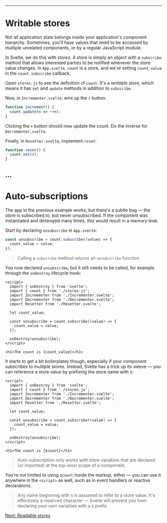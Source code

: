 ------
# **Writable stores**
Not all application state belongs inside your application's component hierarchy. Sometimes, you'll have values that need to be accessed by multiple unrelated components, or by a regular JavaScript module.

In Svelte, we do this with _stores_. A store is simply an object with a `subscribe` method that allows interested parties to be notified whenever the store value changes. In <code data-file="src/routes/part1/stores/writable-stores/+page.svelte">App.svelte</code>, `count` is a store, and we're setting `count_value` in the `count.subscribe` callback.

Open <code data-file="./stores.js">stores.js</code> to see the definition of `count`. It's a _writable_ store, which means it has `set` and `update` methods in addition to `subscribe`.

Now, in <code data-file="./Incrementer.svelte">Incrementer.svelte</code>, wire up the `+` button:
```js title="src/routes/part1/stores/writable-stores/Incrementer.svelte" /count.update(n => ++n);/
function increment() {
  count.update(n => ++n);
}
```
Clicking the `+` button should now update the count. Do the inverse for <code data-file="./Decrementer.svelte">Decrementer.svelte</code>.

Finally, in <code data-file="./Resetter.svelte">Resetter.svelte</code>, implement `reset`:
```js title="src/routes/part1/stores/writable-stores/Resetter.svelte" /count.set(0);/
function reset() {
  count.set(0);
}
```
...
------
# **Auto-subscriptions**
The app in the previous example works, but there's a subtle bug — the store is subscribed to, but never unsubscribed. If the component was instantiated and destroyed many times, this would result in a _memory leak_.

Start by declaring `unsubscribe` in <code data-file="src/routes/part1/stores/writable-stores/+page.svelte">App.svelte</code>:
```js title="src/routes/part1/stores/writable-stores/+page.svelte" /const unsubscribe = /
const unsubscribe = count.subscribe((value) => {
  count_value = value;
});
```
> Calling a `subscribe` method returns an `unsubscribe` function.

You now declared `unsubscribe`, but it still needs to be called, for example through the `onDestroy` lifecycle hook:
```svelte title="src/routes/part1/stores/writable-stores/+page.svelte" /import { onDestroy } from 'svelte';/ /onDestroy(unsubscribe);/
<script>
  import { onDestroy } from 'svelte';
  import { count } from './stores.js';
  import Incrementer from './Incrementer.svelte';
  import Decrementer from './Decrementer.svelte';
  import Resetter from './Resetter.svelte';

  let count_value;
  
  const unsubscribe = count.subscribe((value) => {
    count_value = value;
  });

  onDestroy(unsubscribe);
</script>

<h1>The count is {count_value}</h1>
```
It starts to get a bit boilerplatey though, especially if your component subscribes to multiple stores. Instead, Svelte has a trick up its sleeve — you can reference a store value by prefixing the store name with `$`:
```svelte title="src/routes/part1/stores/writable-stores/+page.svelte" {2,8,14, 10-12}#red /$count/
<script>
  import { onDestroy } from 'svelte';
  import { count } from './stores.js';
  import Incrementer from './Incrementer.svelte';
  import Decrementer from './Decrementer.svelte';
  import Resetter from './Resetter.svelte';

  let count_value;
  
  const unsubscribe = count.subscribe((value) => {
    count_value = value;
  });

  onDestroy(unsubscribe);
</script>

<h1>The count is {$count}</h1>
```
> Auto-subscription only works with store variables that are declared (or imported) at the top-level scope of a component.

You're not limited to using `$count` inside the markup, either — you can use it anywhere in the `<script>` as well, such as in event handlers or reactive declarations.

> Any name beginning with `$` is assumed to refer to a store value. It's effectively a reserved character — Svelte will prevent you from declaring your own variables with a `$` prefix.

[Next: Readable stores](/part1/stores/readable-stores)